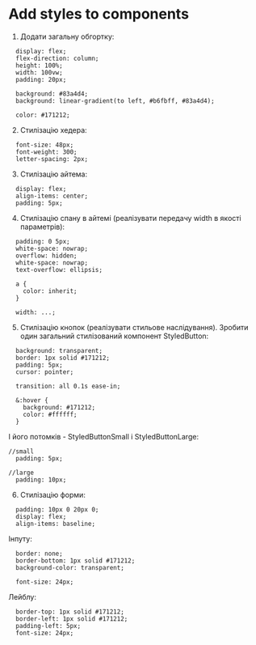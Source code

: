 # Add styles to components
1. Додати загальну обгортку:
```
  display: flex;
  flex-direction: column;
  height: 100%;
  width: 100vw;
  padding: 20px;

  background: #83a4d4;
  background: linear-gradient(to left, #b6fbff, #83a4d4);

  color: #171212;
```
2. Стилізацію хедера:
```
  font-size: 48px;
  font-weight: 300;
  letter-spacing: 2px;
```
3. Стилізацію айтема:
```
  display: flex;
  align-items: center;
  padding: 5px;
```

4. Стилізацію спану в айтемі (реалізувати передачу width в якості параметрів):
```
  padding: 0 5px;
  white-space: nowrap;
  overflow: hidden;
  white-space: nowrap;
  text-overflow: ellipsis;

  a {
    color: inherit;
  }

  width: ...;
```
5. Стилізацію кнопок (реалізувати стильове наслідування). Зробити один загальний стилізований компонент StyledButton:
```
  background: transparent;
  border: 1px solid #171212;
  padding: 5px;
  cursor: pointer;

  transition: all 0.1s ease-in;

  &:hover {
    background: #171212;
    color: #ffffff;
  }
```
І його потомків - StyledButtonSmall і StyledButtonLarge:
```
//small
  padding: 5px;

//large
  padding: 10px;
```
6. Стилізацію форми:
```
  padding: 10px 0 20px 0;
  display: flex;
  align-items: baseline;
```
Інпуту:
```
  border: none;
  border-bottom: 1px solid #171212;
  background-color: transparent;

  font-size: 24px;
```
Лейблу:
```
  border-top: 1px solid #171212;
  border-left: 1px solid #171212;
  padding-left: 5px;
  font-size: 24px;
```

